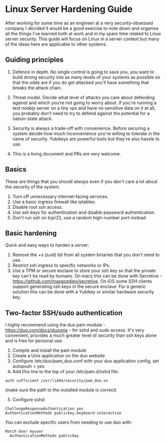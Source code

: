 # Linux Server Hardening Guide

After working for some time as an engineer at a very security-obsessed company I decided it would be a good exercise to note down and organise all the things I've learned both at work and in my spare time related to Linux server security. This guide will focus on Linux in a server context but many of the ideas here are applicable to other systems.

## Guiding principles

1. Defence in depth. No single control is going to save you, you want to build strong security into as many levels of your systems as possible so that the odds are if you do get attacked you'll have something that breaks the attack chain.

2. Threat model. Decide what level of attacks you care about defending against and which you're not going to worry about. If you're running a test nodejs server on a tiny vps and have no sensitive data on it at all, you probably don't need to try to defend against the potential for a nation-state attack.

3. Security is always a trade-off with convenience. Before securing a system decide how much inconvenience you're willing to tolerate in the name of security. Yubikeys are powerful tools but they're also hassle to use.

4. This is a living document and PRs are very welcome.

## Basics

These are things that you should *always* even if you don't care a lot about the security of the system.

1. Turn off unnecessary internet-facing services.
2. Use a basic ingress firewall like iptables.
3. Disable root ssh access.
4. Use ssh keys for authentication and disable password authentication.
5. Don't run ssh on tcp/22, use a random high-number port instead.

## Basic hardening

Quick and easy ways to harden a server:

1. Remove the +s (suid) bit from all system binaries that you don't need to use.
2. Restrict ssh ingress to specific networks or IPs.
3. Use a TPM or secure enclave to store your ssh key so that the private key can't be read by humans. On macs this can be done with Secretive - https://github.com/maxgoedjen/secretive. On iOS some SSH clients support generating ssh keys in the secure enclave. For a generic solution this can be done with a Yubikey or similar hardware security key.

## Two-factor SSH/sudo authentication

I highly recommend using the duo pam module - https://duo.com/docs/duounix - for sshd and sudo access. It's very convenient, provides a much greater level of security than ssh keys alone and is free for personal use.

1. Compile and install the pam module
2. Create a Unix application on the duo website
3. Configure /etc/duo/pam\_duo.conf with your duo application config, set autopush = yes
4. Add this line to the top of your /etc/pam.d/sshd file:

````
auth sufficient /usr/lib64/security/pam_duo.so
````

(make sure the path to the installed module is correct)

5. Configure sshd:

````
ChallengeResponseAuthentication yes
AuthenticationMethods publickey,keyboard-interactive
````

You can exclude specific users from needing to use duo with:

````
Match User myuser
  AuthenticationMethods publickey
````
